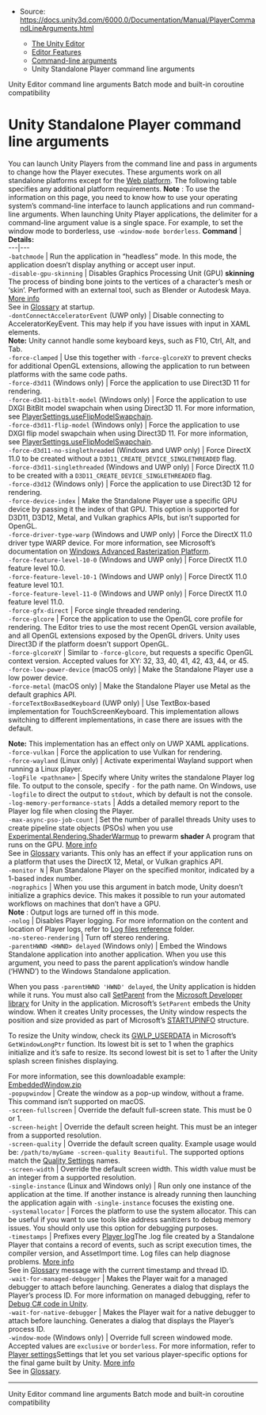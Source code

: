 * Source: https://docs.unity3d.com/6000.0/Documentation/Manual/PlayerCommandLineArguments.html

  * [The Unity Editor](https://docs.unity3d.com/6000.0/Documentation/Manual/unity-editor.html)
  * [Editor Features](https://docs.unity3d.com/6000.0/Documentation/Manual/EditorFeatures.html)
  * [Command-line arguments](https://docs.unity3d.com/6000.0/Documentation/Manual/CommandLineArguments.html)
  * Unity Standalone Player command line arguments


[](https://docs.unity3d.com/6000.0/Documentation/Manual/EditorCommandLineArguments.html)
Unity Editor command line arguments
[](https://docs.unity3d.com/6000.0/Documentation/Manual/CLIBatchmodeCoroutines.html)
Batch mode and built-in coroutine compatibility
# Unity Standalone Player command line arguments
You can launch Unity Players from the command line and pass in arguments to change how the Player executes. 
These arguments work on all standalone platforms except for the [Web platform](https://docs.unity3d.com/6000.0/Documentation/Manual/webgl.html). The following table specifies any additional platform requirements.
**Note** : To use the information on this page, you need to know how to use your operating system’s command-line interface to launch applications and run command-line arguments.
When launching Unity Player applications, the delimiter for a command-line argument value is a single space. For example, to set the window mode to borderless, use `-window-mode borderless`.
**Command** | **Details:**  
---|---  
`-batchmode` | Run the application in “headless” mode. In this mode, the application doesn’t display anything or accept user input.  
`-disable-gpu-skinning` | Disables Graphics Processing Unit (GPU) **skinning** The process of binding bone joints to the vertices of a character’s mesh or ‘skin’. Performed with an external tool, such as Blender or Autodesk Maya. [More info](https://docs.unity3d.com/6000.0/Documentation/Manual/UsingHumanoidChars.html)  
See in [Glossary](https://docs.unity3d.com/6000.0/Documentation/Manual/Glossary.html#Skinning) at startup.  
`-dontConnectAcceleratorEvent` (UWP only) | Disable connecting to AcceleratorKeyEvent. This may help if you have issues with input in XAML elements.   
**Note:** Unity cannot handle some keyboard keys, such as F10, Ctrl, Alt, and Tab.  
`-force-clamped` | Use this together with `-force-glcoreXY` to prevent checks for additional OpenGL extensions, allowing the application to run between platforms with the same code paths.  
`-force-d3d11` (Windows only) | Force the application to use Direct3D 11 for rendering.  
`-force-d3d11-bitblt-model` (Windows only) | Force the application to use DXGI BitBlt model swapchain when using Direct3D 11. For more information, see [PlayerSettings.useFlipModelSwapchain](https://docs.unity3d.com/6000.0/Documentation/ScriptReference/PlayerSettings-useFlipModelSwapchain.html).  
`-force-d3d11-flip-model` (Windows only) | Force the application to use DXGI flip model swapchain when using Direct3D 11. For more information, see [PlayerSettings.useFlipModelSwapchain](https://docs.unity3d.com/6000.0/Documentation/ScriptReference/PlayerSettings-useFlipModelSwapchain.html).  
`-force-d3d11-no-singlethreaded` (Windows and UWP only) | Force DirectX 11.0 to be created without a `D3D11_CREATE_DEVICE_SINGLETHREADED` flag.  
`-force-d3d11-singlethreaded` (Windows and UWP only) | Force DirectX 11.0 to be created with a `D3D11_CREATE_DEVICE_SINGLETHREADED` flag.  
`-force-d3d12` (Windows only) | Force the application to use Direct3D 12 for rendering.  
`-force-device-index` | Make the Standalone Player use a specific GPU device by passing it the index of that GPU. This option is supported for D3D11, D3D12, Metal, and Vulkan graphics APIs, but isn’t supported for OpenGL.  
`-force-driver-type-warp` (Windows and UWP only) | Force the DirectX 11.0 driver type WARP device. For more information, see Microsoft’s documentation on [Windows Advanced Rasterization Platform](https://docs.microsoft.com/en-gb/windows/win32/direct3darticles/directx-warp?redirectedfrom=MSDN).  
`-force-feature-level-10-0` (Windows and UWP only) | Force DirectX 11.0 feature level 10.0.  
`-force-feature-level-10-1` (Windows and UWP only) | Force DirectX 11.0 feature level 10.1.  
`-force-feature-level-11-0` (Windows and UWP only) | Force DirectX 11.0 feature level 11.0.  
`-force-gfx-direct` | Force single threaded rendering.  
`-force-glcore` | Force the application to use the OpenGL core profile for rendering. The Editor tries to use the most recent OpenGL version available, and all OpenGL extensions exposed by the OpenGL drivers. Unity uses Direct3D if the platform doesn’t support OpenGL.  
`-force-glcoreXY` | Similar to `-force-glcore`, but requests a specific OpenGL context version. Accepted values for XY: 32, 33, 40, 41, 42, 43, 44, or 45.  
`-force-low-power-device` (macOS only) | Make the Standalone Player use a low power device.  
`-force-metal` (macOS only) | Make the Standalone Player use Metal as the default graphics API.  
`-forceTextBoxBasedKeyboard` (UWP only) | Use TextBox-based implementation for TouchScreenKeyboard. This implementation allows switching to different implementations, in case there are issues with the default.   
  
**Note:** This implementation has an effect only on UWP XAML applications.  
`-force-vulkan` | Force the application to use Vulkan for rendering.  
`-force-wayland` (Linux only) | Activate experimental Wayland support when running a Linux player.  
`-logFile <pathname>` | Specify where Unity writes the standalone Player log file. To output to the console, specify `-` for the path name. On Windows, use `-logfile` to direct the output to `stdout`, which by default is not the console.  
`-log-memory-performance-stats` | Adds a detailed memory report to the Player log file when closing the Player.  
`-max-async-pso-job-count` | Set the number of parallel threads Unity uses to create pipeline state objects (PSOs) when you use [Experimental.Rendering.ShaderWarmup](https://docs.unity3d.com/6000.0/Documentation/ScriptReference/Experimental.Rendering.ShaderWarmup.html) to prewarm **shader** A program that runs on the GPU. [More info](https://docs.unity3d.com/6000.0/Documentation/Manual/Shaders.html)  
See in [Glossary](https://docs.unity3d.com/6000.0/Documentation/Manual/Glossary.html#Shader) variants. This only has an effect if your application runs on a platform that uses the DirectX 12, Metal, or Vulkan graphics API.  
`-monitor N` | Run Standalone Player on the specified monitor, indicated by a 1-based index number.  
`-nographics` | When you use this argument in batch mode, Unity doesn’t initialize a graphics device. This makes it possible to run your automated workflows on machines that don’t have a GPU.   
**Note** : Output logs are turned off in this mode.  
`-nolog` | Disables Player logging. For more information on the content and location of Player logs, refer to [Log files reference](https://docs.unity3d.com/6000.0/Documentation/Manual/log-files.html) folder.  
`-no-stereo-rendering` | Turn off stereo rendering.  
`-parentHWND <HWND> delayed` (Windows only) | Embed the Windows Standalone application into another application. When you use this argument, you need to pass the parent application’s window handle (‘HWND’) to the Windows Standalone application.  
  
When you pass `-parentHWND 'HWND' delayed`, the Unity application is hidden while it runs. You must also call [SetParent](https://docs.microsoft.com/en-gb/windows/win32/api/winuser/nf-winuser-setparent?redirectedfrom=MSDN) from the [Microsoft Developer library](https://docs.microsoft.com/en-gb/) for Unity in the application. Microsoft’s `SetParent` embeds the Unity window. When it creates Unity processes, the Unity window respects the position and size provided as part of Microsoft’s [STARTUPINFO](https://docs.microsoft.com/en-gb/windows/win32/api/processthreadsapi/ns-processthreadsapi-startupinfoa?redirectedfrom=MSDN) structure.  
  
To resize the Unity window, check its [GWLP_USERDATA](https://docs.microsoft.com/en-gb/windows/win32/api/winuser/nf-winuser-getwindowlongptra?redirectedfrom=MSDN) in Microsoft’s `GetWindowLongPtr` function. Its lowest bit is set to 1 when the graphics initialize and it’s safe to resize. Its second lowest bit is set to 1 after the Unity splash screen finishes displaying.  
  
For more information, see this downloadable example: [EmbeddedWindow.zip](https://docs.unity3d.com/6000.0/Documentation/uploads/Examples/EmbeddedWindow.zip)  
`-popupwindow` | Create the window as a pop-up window, without a frame. This command isn’t supported on macOS.  
`-screen-fullscreen` | Override the default full-screen state. This must be 0 or 1.  
`-screen-height` | Override the default screen height. This must be an integer from a supported resolution.  
`-screen-quality` | Override the default screen quality. Example usage would be: `/path/to/myGame -screen-quality Beautiful`. The supported options match the [Quality Settings](https://docs.unity3d.com/6000.0/Documentation/Manual/class-QualitySettings.html) names.  
`-screen-width` | Override the default screen width. This width value must be an integer from a supported resolution.  
`-single-instance` (Linux and Windows only) | Run only one instance of the application at the time. If another instance is already running then launching the application again with `-single-instance` focuses the existing one.  
`-systemallocator` | Forces the platform to use the system allocator. This can be useful if you want to use tools like address sanitizers to debug memory issues. You should only use this option for debugging purposes.  
`-timestamps` | Prefixes every [Player log](https://docs.unity3d.com/6000.0/Documentation/Manual/log-files.html)The .log file created by a Standalone Player that contains a record of events, such as script execution times, the compiler version, and AssetImport time. Log files can help diagnose problems. [More info](https://docs.unity3d.com/6000.0/Documentation/Manual/log-files.html#player)  
See in [Glossary](https://docs.unity3d.com/6000.0/Documentation/Manual/Glossary.html#PlayerLog) message with the current timestamp and thread ID.  
`-wait-for-managed-debugger` | Makes the Player wait for a managed debugger to attach before launching. Generates a dialog that displays the Player’s process ID. For more information on managed debugging, refer to [Debug C# code in Unity](https://docs.unity3d.com/6000.0/Documentation/Manual/managed-code-debugging.html#DebugInEditor).  
`-wait-for-native-debugger` | Makes the Player wait for a native debugger to attach before launching. Generates a dialog that displays the Player’s process ID.  
`-window-mode` (Windows only) | Override full screen windowed mode. Accepted values are `exclusive` or `borderless`. For more information, refer to [Player settings](https://docs.unity3d.com/6000.0/Documentation/Manual/class-PlayerSettings.html)Settings that let you set various player-specific options for the final game built by Unity. [More info](https://docs.unity3d.com/6000.0/Documentation/Manual/class-PlayerSettings.html)  
See in [Glossary](https://docs.unity3d.com/6000.0/Documentation/Manual/Glossary.html#PlayerSettings).  
* * *
[](https://docs.unity3d.com/6000.0/Documentation/Manual/EditorCommandLineArguments.html)
Unity Editor command line arguments
[](https://docs.unity3d.com/6000.0/Documentation/Manual/CLIBatchmodeCoroutines.html)
Batch mode and built-in coroutine compatibility
